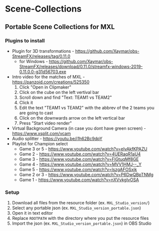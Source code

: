 # Scene-Collections
## Portable Scene Collections for MXL
### Plugins to install
- Plugin for 3D transformations - https://github.com/Xaymar/obs-StreamFX/releases/tag/0.11.0
  - for Windows - https://github.com/Xaymar/obs-StreamFX/releases/download/0.11.0/streamfx-windows-2019-0.11.0.0-g31d56703.exe
- Intro video for the matches of MXL - https://panzoid.com/creations/525350
  1. Click "Open in Clipmaker"
  2. Click on the cube on the left vertival bar
  3. Scroll down and find "Text: TEAM1 vs TEAM2"
  4. Click it
  5. Edit the text "TEAM1 vs TEAM2" with the abbrev of the 2 teams you are going to cast
  6. Click on the downwards arrow on the left vertical bar
  7. Press "Start video render"
- Virtual Background Camera (in case you dont have green screen) - https://www.xsplit.com/vcam
- Audio splitter - https://youtu.be/i1h62Bc9dpY
- Playlist for Champion select
  - Game 3 or 5 - https://www.youtube.com/watch?v=elvAkfKPAZU
  - Game 2 - https://www.youtube.com/watch?v=4UERaqR1aU4
  - Game 3 - https://www.youtube.com/watch?v=FlGtuqMf8GE
  - Game 4 - https://www.youtube.com/watch?v=MVV1HMJ--_Y
  - Game 5 - https://www.youtube.com/watch?v=lszgAFOSxjk
  - Game 2 or 3 - https://www.youtube.com/watch?v=P6DwQBpTNMg
  - Game 1 - https://www.youtube.com/watch?v=nXVvkgIvOSA 
### Setup
1. Download all files from the resource folder (ex. ``MXL_Studio_version/``)
1. Select any portable json (ex. ``MXL_Studio_version_portable.json``)
1. Open it in text editor
1. Replace ``ROOTPATH`` with the directory where you put the resource files
1. Import the json (ex. ``MXL_Studio_version_portable.json``) in OBS Studio
